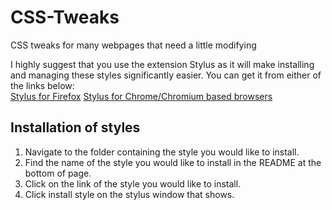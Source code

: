 # CSS-Tweaks
CSS tweaks for many webpages that need a little modifying

I highly suggest that you use the extension Stylus as it will make installing and managing these styles significantly easier. You can get it from either of the links below:  
[Stylus for Firefox](https://addons.mozilla.org/en-US/firefox/addon/styl-us/)
[Stylus for Chrome/Chromium based browsers](https://chrome.google.com/webstore/detail/stylus/clngdbkpkpeebahjckkjfobafhncgmne)

## Installation of styles
1. Navigate to the folder containing the style you would like to install.
2. Find the name of the style you would like to install in the README at the bottom of page.
3. Click on the link of the style you would like to install.
4. Click install style on the stylus window that shows.
